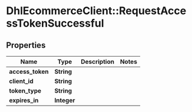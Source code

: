 # DhlEcommerceClient::RequestAccessTokenSuccessful

## Properties
Name | Type | Description | Notes
------------ | ------------- | ------------- | -------------
**access_token** | **String** |  |
**client_id** | **String** |  |
**token_type** | **String** |  |
**expires_in** | **Integer** |  |


